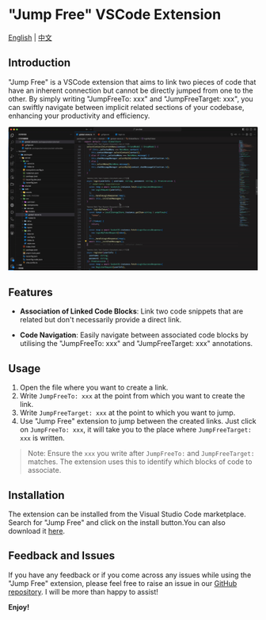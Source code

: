 # "Jump Free" VSCode Extension

[English](README.md) | [中文](README.zh.md)

## Introduction

"Jump Free" is a VSCode extension that aims to link two pieces of code that have an inherent connection but cannot be directly jumped from one to the other. By simply writing "JumpFreeTo: xxx" and "JumpFreeTarget: xxx", you can swiftly navigate between implicit related sections of your codebase, enhancing your productivity and efficiency.

![How it works](img/demo.gif)

## Features

- **Association of Linked Code Blocks**: Link two code snippets that are related but don't necessarily provide a direct link.

- **Code Navigation**: Easily navigate between associated code blocks by utilising the "JumpFreeTo: xxx" and "JumpFreeTarget: xxx" annotations.

## Usage

1. Open the file where you want to create a link.
2. Write `JumpFreeTo: xxx` at the point from which you want to create the link.
3. Write `JumpFreeTarget: xxx` at the point to which you want to jump.
4. Use "Jump Free" extension to jump between the created links. Just click on `JumpFreeTo: xxx`, it will take you to the place where `JumpFreeTarget: xxx` is written.

> Note: Ensure the `xxx` you write after `JumpFreeTo:` and `JumpFreeTarget:` matches. The extension uses this to identify which blocks of code to associate.

## Installation

The extension can be installed from the Visual Studio Code marketplace. Search for "Jump Free" and click on the install button.You can also download it [here](https://marketplace.visualstudio.com/items?itemName=hekaigustav.jump-free).

## Feedback and Issues

If you have any feedback or if you come across any issues while using the "Jump Free" extension, please feel free to raise an issue in our [GitHub repository](https://github.com/HEKEH/JumpFree). I will be more than happy to assist!

**Enjoy!**
